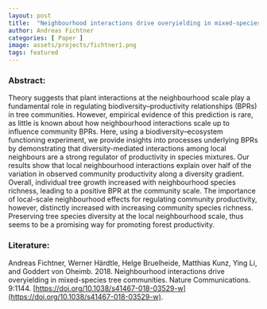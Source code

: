 ```yaml
---
layout: post
title:  "Neighbourhood interactions drive overyielding in mixed-species tree communities"
author: Andreas Fichtner
categories: [ Paper ]
image: assets/projects/fichtner1.png
tags: featured
---
```


### Abstract:
Theory suggests that plant interactions at the neighbourhood scale play a fundamental role in regulating biodiversity–productivity relationships (BPRs) in tree communities. However, empirical evidence of this prediction is rare, as little is known about how neighbourhood interactions scale up to influence community BPRs. Here, using a biodiversity–ecosystem functioning experiment, we provide insights into processes underlying BPRs by demonstrating that diversity-mediated interactions among local neighbours are a strong regulator of productivity in species mixtures. Our results show that local neighbourhood interactions explain over half of the variation in observed community productivity along a diversity gradient. Overall, individual tree growth increased with neighbourhood species richness, leading to a positive BPR at the community scale. The importance of local-scale neighbourhood effects for regulating community productivity, however, distinctly increased with increasing community species richness. Preserving tree species diversity at the local neighbourhood scale, thus seems to be a promising way for promoting forest productivity.

### Literature:
Andreas Fichtner, Werner Härdtle, Helge Bruelheide, Matthias Kunz, Ying Li, and Goddert von Oheimb. 2018. Neighbourhood interactions drive overyielding in mixed-species tree communities. Nature Communications. 9:1144. [https://doi.org/10.1038/s41467-018-03529-w](https://doi.org/10.1038/s41467-018-03529-w).

